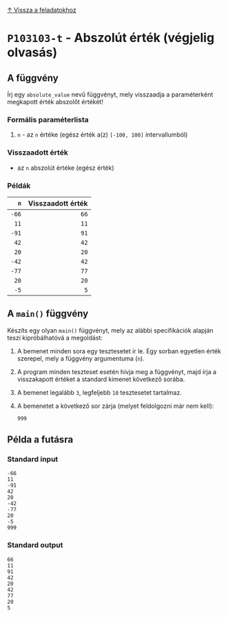 
[↑ Vissza a feladatokhoz](./README.md)

# `P103103-t` - Abszolút érték (végjelig olvasás)

## A függvény

Írj egy `absolute_value` nevű függvényt, mely visszaadja a paraméterként megkapott érték abszolőt értékét!

### Formális paraméterlista

1. `n` - az `n` értéke (egész érték a(z) `[-100, 100]` intervallumból)

### Visszaadott érték

* az `n` abszolút értéke (egész érték)

### Példák

| `n` | Visszaadott érték | 
| ---: | --: | 
| `-66` | `66` | 
| `11` | `11` | 
| `-91` | `91` | 
| `42` | `42` | 
| `20` | `20` | 
| `-42` | `42` | 
| `-77` | `77` | 
| `20` | `20` | 
| `-5` | `5` | 

## A `main()` függvény

Készíts egy olyan `main()` függvényt, mely az alábbi specifikációk alapján teszi kipróbálhatóvá a megoldást:

1. A bemenet minden sora egy tesztesetet ír le. Egy sorban egyetlen érték szerepel, mely a függvény argumentuma (`n`).
1. A program minden teszteset esetén hívja meg a függvényt, majd írja a visszakapott értéket a standard kimenet következő sorába.
1. A bemenet legalább `3`, legfeljebb `10` tesztesetet tartalmaz.
1. A bemenetet a következő sor zárja (melyet feldolgozni már nem kell):

	```
	999
	```

## Példa a futásra

### Standard input

```
-66
11
-91
42
20
-42
-77
20
-5
999
```

### Standard output

```
66
11
91
42
20
42
77
20
5
```